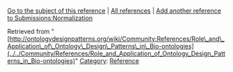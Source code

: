 [Go to the subject of this reference](../../Submissions/Normalization "Submissions:Normalization") | [All references](../../Community/References.1 "Community:References") | [Add another reference to Submissions:Normalization](http://ontologydesignpatterns.org/wiki/Special:AddData/Reference?Reference[Subject]=Submissions:Normalization&subject=Submissions:Normalization)


Retrieved from "[http://ontologydesignpatterns.org/wiki/Community:References/Role\_and\_Application\_of\_Ontology\_Design\_Patterns\_in\_Bio-ontologies](../../Community/References/Role_and_Application_of_Ontology_Design_Patterns_in_Bio-ontologies)"
 [Category](http://ontologydesignpatterns.org/wiki/Special:Categories "Special:Categories"): [Reference](../../Category/Reference "Category:Reference")